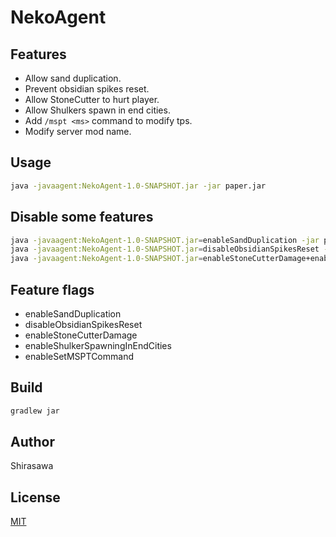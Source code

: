 # NekoAgent

## Features

- Allow sand duplication.
- Prevent obsidian spikes reset.
- Allow StoneCutter to hurt player.
- Allow Shulkers spawn in end cities.
- Add `/mspt <ms>` command to modify tps.
- Modify server mod name.

## Usage

```bash
java -javaagent:NekoAgent-1.0-SNAPSHOT.jar -jar paper.jar
```

## Disable some features

```bash
java -javaagent:NekoAgent-1.0-SNAPSHOT.jar=enableSandDuplication -jar paper.jar
java -javaagent:NekoAgent-1.0-SNAPSHOT.jar=disableObsidianSpikesReset -jar paper.jar
java -javaagent:NekoAgent-1.0-SNAPSHOT.jar=enableStoneCutterDamage+enableShulkerSpawningInEndCities -jar paper.jar
```

## Feature flags

- enableSandDuplication
- disableObsidianSpikesReset
- enableStoneCutterDamage
- enableShulkerSpawningInEndCities
- enableSetMSPTCommand

## Build

```bash
gradlew jar
```

## Author

Shirasawa

## License

[MIT](./LICENSE)
